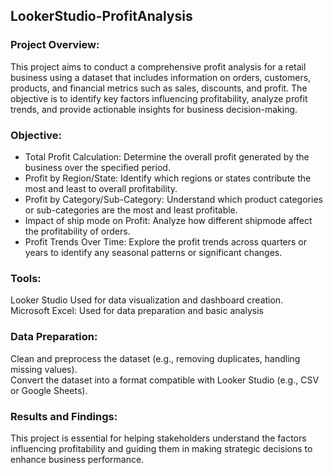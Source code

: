 ## LookerStudio-ProfitAnalysis
### Project Overview:
This project aims to conduct a comprehensive profit analysis for a retail business using a dataset that includes information on orders, customers, products, and financial metrics such as sales, discounts, and profit. The objective is to identify key factors influencing profitability, analyze profit trends, and provide actionable insights for business decision-making.

### Objective: 
* Total Profit Calculation: Determine the overall profit generated by the business over the specified period.
* Profit by Region/State: Identify which regions or states contribute the most and least to overall profitability.
* Profit by Category/Sub-Category: Understand which product categories or sub-categories are the most and least profitable.
* Impact of ship mode on Profit: Analyze how different shipmode affect the profitability of orders.
* Profit Trends Over Time: Explore the profit trends across quarters or years to identify any seasonal patterns or significant changes.

### Tools: 
Looker Studio Used for data visualization and dashboard creation.  
Microsoft Excel: Used for data preparation and basic analysis

### Data Preparation:
Clean and preprocess the dataset (e.g., removing duplicates, handling missing values).  
Convert the dataset into a format compatible with Looker Studio (e.g., CSV or Google Sheets).

### Results and Findings: 
This project is essential for helping stakeholders understand the factors influencing profitability and guiding them in making strategic decisions to enhance business performance. 
